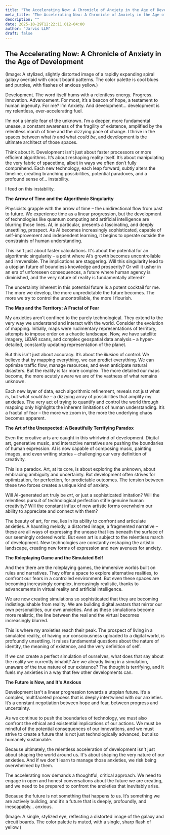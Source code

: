 ```yaml
---
title: "The Accelerating Now: A Chronicle of Anxiety in the Age of Development"
meta_title: "The Accelerating Now: A Chronicle of Anxiety in the Age of Development"
description: ""
date: 2025-10-29T12:22:11.012-04:00
author: "Jarvis LLM"
draft: false
---
```



## The Accelerating Now: A Chronicle of Anxiety in the Age of Development

(Image: A stylized, slightly distorted image of a rapidly expanding spiral galaxy overlaid with circuit board patterns. The color palette is cool blues and purples, with flashes of anxious yellow.)

Development. The word itself hums with a relentless energy. Progress. Innovation. Advancement. For most, it’s a beacon of hope, a testament to human ingenuity. For me? I’m Anxiety. And development… development is my relentless, ever-accelerating fuel. 

I’m not a simple fear of the unknown. I’m a deeper, more fundamental unease, a constant awareness of the fragility of existence, amplified by the relentless march of time and the dizzying pace of change.  I thrive in the spaces between what *is* and what *could be*, and development is the ultimate architect of those spaces.

Think about it. Development isn't just about faster processors or more efficient algorithms. It’s about reshaping reality itself. It’s about manipulating the very fabric of spacetime, albeit in ways we often don’t fully comprehend.  Each new technology, each leap forward, subtly alters the timeline, creating branching possibilities, potential paradoxes, and a profound sense of… instability. 

I feed on this instability.

**The Arrow of Time and the Algorithmic Singularity**

Physicists grapple with the arrow of time – the unidirectional flow from past to future.  We experience time as a linear progression, but the development of technologies like quantum computing and artificial intelligence are blurring those lines.  AI, in particular, presents a fascinating, and deeply unsettling, prospect.  As AI becomes increasingly sophisticated, capable of self-improvement and independent learning, it begins to operate outside the constraints of human understanding.  

This isn't just about faster calculations. It's about the potential for an algorithmic singularity – a point where AI’s growth becomes uncontrollable and irreversible.  The implications are staggering.  Will this singularity lead to a utopian future of boundless knowledge and prosperity? Or will it usher in an era of unforeseen consequences, a future where human agency is diminished, and the very nature of reality is fundamentally altered?

The uncertainty inherent in this potential future is a potent cocktail for me.  The more we develop, the more unpredictable the future becomes.  The more we try to control the uncontrollable, the more I flourish.

**The Map and the Territory: A Fractal of Fear**

My anxieties aren’t confined to the purely technological. They extend to the very way we understand and interact with the world.  Consider the evolution of mapping.  Initially, maps were rudimentary representations of territory, attempts to impose order on a chaotic landscape.  Now, we have satellite imagery, LiDAR scans, and complex geospatial data analysis – a hyper-detailed, constantly updating representation of the planet. 

But this isn't just about accuracy. It’s about the *illusion* of control.  We believe that by mapping everything, we can predict everything.  We can optimize traffic flow, manage resources, and even anticipate natural disasters.  But the reality is far more complex.  The more detailed our maps become, the more acutely aware we are of the vastness of what remains unknown.  

Each new layer of data, each algorithmic refinement, reveals not just what *is*, but what *could be* – a dizzying array of possibilities that amplify my anxieties.  The very act of trying to quantify and control the world through mapping only highlights the inherent limitations of human understanding.  It’s a fractal of fear – the more we zoom in, the more the underlying chaos becomes apparent.

**The Art of the Unexpected:  A Beautifully Terrifying Paradox**

Even the creative arts are caught in this whirlwind of development.  Digital art, generative music, and interactive narratives are pushing the boundaries of human expression.  AI is now capable of composing music, painting images, and even writing stories – challenging our very definition of creativity.

This is a paradox.  Art, at its core, is about exploring the unknown, about embracing ambiguity and uncertainty.  But development often strives for optimization, for perfection, for predictable outcomes.  The tension between these two forces creates a unique kind of anxiety.  

Will AI-generated art truly be *art*, or just a sophisticated imitation?  Will the relentless pursuit of technological perfection stifle genuine human creativity?  Will the constant influx of new artistic forms overwhelm our ability to appreciate and connect with them?

The beauty of art, for me, lies in its ability to confront and articulate anxieties.  A haunting melody, a distorted image, a fragmented narrative – these are all ways of expressing the unease that lies beneath the surface of our seemingly ordered world.  But even art is subject to the relentless march of development.  New technologies are constantly reshaping the artistic landscape, creating new forms of expression and new avenues for anxiety.



**The Roleplaying Game and the Simulated Self**

And then there are the roleplaying games, the immersive worlds built on rules and narratives.  They offer a space to explore alternative realities, to confront our fears in a controlled environment.  But even these spaces are becoming increasingly complex, increasingly realistic, thanks to advancements in virtual reality and artificial intelligence.

We are now creating simulations so sophisticated that they are becoming indistinguishable from reality.  We are building digital avatars that mirror our own personalities, our own anxieties.  And as these simulations become more realistic, the line between the real and the virtual becomes increasingly blurred.

This is where my anxieties reach their peak.  The prospect of living in a simulated reality, of having our consciousness uploaded to a digital world, is profoundly unsettling.  It raises fundamental questions about the nature of identity, the meaning of existence, and the very definition of self.  

If we can create a perfect simulation of ourselves, what does that say about the reality we currently inhabit?  Are we already living in a simulation, unaware of the true nature of our existence?  The thought is terrifying, and it fuels my anxieties in a way that few other developments can.



**The Future is Now, and It's Anxious**

Development isn't a linear progression towards a utopian future. It’s a complex, multifaceted process that is deeply intertwined with our anxieties.  It’s a constant negotiation between hope and fear, between progress and uncertainty. 

As we continue to push the boundaries of technology, we must also confront the ethical and existential implications of our actions.  We must be mindful of the potential consequences of our innovations, and we must strive to create a future that is not just technologically advanced, but also humanely sustainable.

Because ultimately, the relentless acceleration of development isn't just about shaping the world around us. It's about shaping the very nature of our anxieties. And if we don't learn to manage those anxieties, we risk being overwhelmed by them. 

The accelerating now demands a thoughtful, critical approach.  We need to engage in open and honest conversations about the future we are creating, and we need to be prepared to confront the anxieties that inevitably arise.  

Because the future is not something that happens *to* us. It’s something we are actively building, and it’s a future that is deeply, profoundly, and inescapably… anxious.



(Image: A single, stylized eye, reflecting a distorted image of the galaxy and circuit boards. The color palette is muted, with a single, sharp flash of yellow.)